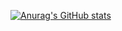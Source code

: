 [![Anurag's GitHub stats](https://github-readme-stats.vercel.app/api?username=BryamMonroe)](https://github.com/anuraghazra/github-readme-stats)
